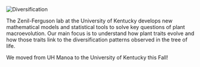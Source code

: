 
<img align="center" alt="Diversification" src="mainlablogo.jpg">

The Zenil-Ferguson lab at the University of Kentucky develops new mathematical models and statistical tools to solve key questions of plant macroevolution. Our main focus is to understand how plant traits evolve and how those traits link to the diversification patterns observed in the tree of life. 

We moved from UH Manoa to the University of Kentucky this Fall! 
